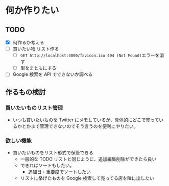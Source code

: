 # 何か作りたい

## TODO

- [x] 何作るか考える
- [ ] 買いたい物 リスト作る
  - [ ] `GET http://localhost:4000/favicon.ico 404 (Not Found)`エラーを消す
  - [ ] 型をまともにする
- [ ] Google 検索を API でできないか調べる

## 作るもの検討

### 買いたいものリスト管理

- いつも買いたいものを Twitter にメモしているが、具体的にどこで売っているかとかまで管理できないのでそう言うのを便利にやりたい。

### 欲しい機能

- 買いたいものをリスト形式で保管できる
  - 一般的な TODO リストと同じように、追加編集削除ができたら良い
  - できればソートもしたい。
    - 追加日・重要度でソートしたい
  - リストに挙げたものを Google 検索して売ってる店を隣に出したい
